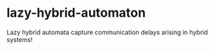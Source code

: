 # lazy-hybrid-automaton
Lazy hybrid automata capture communication delays arising in hybrid systems!
